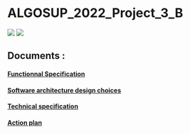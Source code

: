 # ALGOSUP_2022_Project_3_B

![](https://img.shields.io/github/languages/top/PaulMarisOuMary/ALGOSUP_2022_Project_3_B)
![](https://img.shields.io/github/workflow/status/PaulMarisOuMary/ALGOSUP_2022_Project_3_B/.NET)
## Documents :

#### [Functionnal Specification](https://github.com/PaulMarisOUMary/ALGOSUP_2022_Project_3_B/blob/main/Documentation/Functionnal%20Specs.md)

#### [Software architecture design choices](https://github.com/PaulMarisOUMary/ALGOSUP_2022_Project_3_B/blob/main/Documentation/Software%20Architecture%20Design%20Choices.md)

#### [Technical specification](https://github.com/PaulMarisOUMary/ALGOSUP_2022_Project_3_B/blob/main/Documentation/Technical%20Specs.md)

#### [Action  plan](https://github.com/users/PaulMarisOUMary/projects/2)